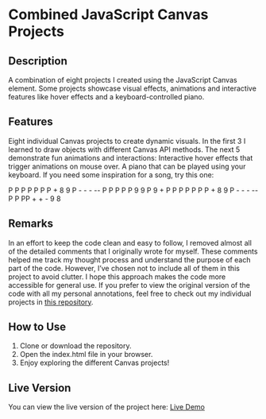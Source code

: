 # **Combined JavaScript Canvas Projects**

## **Description**
A combination of eight projects I created using the JavaScript Canvas element. 
Some projects showcase visual effects, animations and interactive features like hover effects and a keyboard-controlled piano.

## **Features**
Eight individual Canvas projects to create dynamic visuals.
In the first 3 I learned to draw objects with different Canvas API methods.
The next 5 demonstrate fun animations and interactions:
Interactive hover effects that trigger animations on mouse over.
A piano that can be played using your keyboard.
If you need some inspiration for a song, try this one:

P P P  P P P P + 8 9 P
\- \- \- -- P P P P P 9 9 P 9  +
P P P  P P P P + 8 9 P
\- \- \- -- P P PP + + - 9 8

## **Remarks**
In an effort to keep the code clean and easy to follow, I removed almost all of the detailed comments that I originally wrote for myself. 
These comments helped me track my thought process and understand the purpose of each part of the code. 
However, I’ve chosen not to include all of them in this project to avoid clutter.
I hope this approach makes the code more accessible for general use.
If you prefer to view the original version of the code with all my personal annotations, 
feel free to check out my individual projects in [this repository](https://robinsrepository.github.io/individual-canvas-projects/).

## **How to Use**
1. Clone or download the repository.
2. Open the index.html file in your browser.
3. Enjoy exploring the different Canvas projects!

## **Live Version**
You can view the live version of the project here: [Live Demo](https://robinsrepository.github.io/javascript-canvas/)



